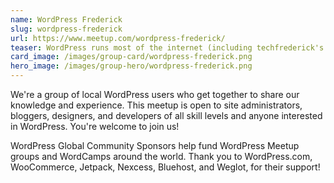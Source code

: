 ```yaml
---
name: WordPress Frederick
slug: wordpress-frederick
url: https://www.meetup.com/wordpress-frederick/
teaser: WordPress runs most of the internet (including techfrederick's organization site). This meetup is exclusively focused on WordPress and is part of the network of worldwide WordPress groups.
card_image: /images/group-card/wordpress-frederick.png
hero_image: /images/group-hero/wordpress-frederick.png
---
```

We're a group of local WordPress users who get together to share our knowledge and experience. This meetup is open to site administrators, bloggers, designers, and developers of all skill levels and anyone interested in WordPress. You're welcome to join us!

WordPress Global Community Sponsors help fund WordPress Meetup groups and WordCamps around the world. Thank you to WordPress.com, WooCommerce, Jetpack, Nexcess, Bluehost, and Weglot, for their support!
